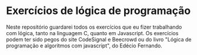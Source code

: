<h1>Exercícios de lógica de programação</h1>

<p>Neste repositório guardarei todos os exercícios que eu fizer trabalhando com lógica, tanto na linguagem C, quanto em Javascript. Os exercícios podem ter sido pegos do site CodeSignal e Beecrowd ou do livro "Lógica de programação e algoritmos com javascript", do Edécio Fernando. </p>
<br>
<br>